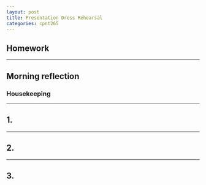 ```yaml
---
layout: post
title: Presentation Dress Rehearsal
categories: cpnt265
---
```


## Homework

---

## Morning reflection
### Housekeeping

---

## 1. 


---

## 2. 

---

## 3. 


